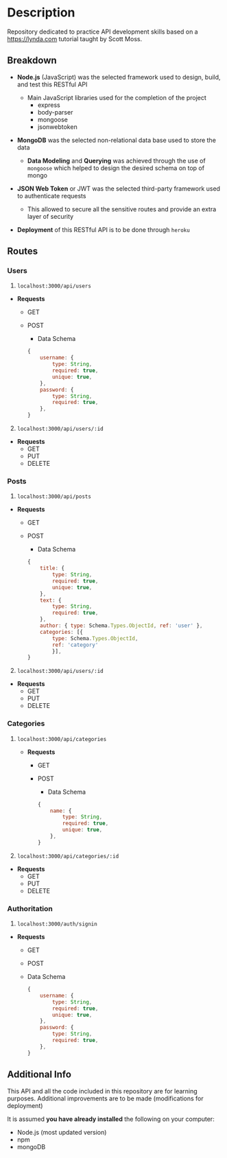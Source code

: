 # Description

Repository dedicated to practice API development skills based on a <https://lynda.com> tutorial taught by Scott Moss.

## Breakdown

- **Node.js** (JavaScript) was the selected framework used to design, build, and test this RESTful API
  - Main JavaScript libraries used for the completion of the project
    - express
    - body-parser
    - mongoose
    - jsonwebtoken

- **MongoDB** was the selected non-relational data base used to store the data
  - **Data Modeling** and **Querying** was achieved through the use of `mongoose` which helped to design the desired schema on top of mongo

- **JSON Web Token** or JWT was the selected third-party framework used to authenticate requests
  - This allowed to secure all the sensitive routes and provide an extra layer of security

- **Deployment** of this RESTful API is to be done through `heroku`

## Routes

### Users

1. `localhost:3000/api/users`

- **Requests**
    - GET
    - POST
        - Data Schema

        ```javascript
        {
            username: {
                type: String,
                required: true,
                unique: true,
            },
            password: {
                type: String,
                required: true,
            },
        }
        ```
2. `localhost:3000/api/users/:id`
        
- **Requests**
    - GET
    - PUT
    - DELETE
    
### Posts

1. `localhost:3000/api/posts`

- **Requests**
    - GET
    - POST
        - Data Schema

        ```javascript
        {
            title: {
                type: String,
                required: true,
                unique: true,
            },
            text: {
                type: String,
                required: true,
            },
            author: { type: Schema.Types.ObjectId, ref: 'user' },
            categories: [{
                type: Schema.Types.ObjectId,
                ref: 'category'
                }],
        }
        ```
        
2. `localhost:3000/api/users/:id`

- **Requests**
    - GET
    - PUT
    - DELETE
    
### Categories
    
1. `localhost:3000/api/categories`
    
    - **Requests**
        - GET
        - POST
            - Data Schema
    
            ```javascript
            {
                name: {
                    type: String,
                    required: true,
                    unique: true,
                },
            }
            ```
2. `localhost:3000/api/categories/:id`
    
- **Requests**
    - GET
    - PUT
    - DELETE
    
### Authoritation

1. `localhost:3000/auth/signin`

- **Requests**
    - GET
    - POST
    - Data Schema

        ```javascript
        {
            username: {
                type: String,
                required: true,
                unique: true,
            },
            password: {
                type: String,
                required: true,
            },
        }
        ```

## Additional Info

This API and all the code included in this repository are for learning purposes. Additional improvements are to be made (modifications for deployment)

It is assumed **you have already installed** the following on your computer:

- Node.js (most updated version)
- npm
- mongoDB
